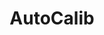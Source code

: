 ---
layout: page
title: AutoCalib 
description: Auto-calibrate, perfect every shot!
img: assets/img/project10/camcalib.jpg
redirect: https://github.com/pradnyas5/Zhang-Camera-Calibration
importance: 10
category: computer vision
---